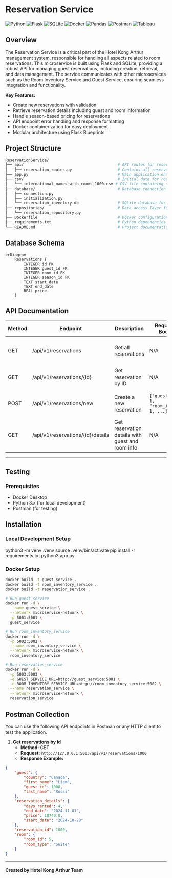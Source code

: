 # Reservation Service

![Python](https://img.shields.io/badge/python-3670A0?style=for-the-badge&logo=python&logoColor=ffdd54)
![Flask](https://img.shields.io/badge/flask-%23000.svg?style=for-the-badge&logo=flask&logoColor=white)
![SQLite](https://img.shields.io/badge/sqlite-%2307405e.svg?style=for-the-badge&logo=sqlite&logoColor=white)
![Docker](https://img.shields.io/badge/docker-%230db7ed.svg?style=for-the-badge&logo=docker&logoColor=white)
![Pandas](https://img.shields.io/badge/pandas-%23150458.svg?style=for-the-badge&logo=pandas&logoColor=white)
![Postman](https://img.shields.io/badge/Postman-FF6C37?style=for-the-badge&logo=postman&logoColor=white)
![Tableau](https://img.shields.io/badge/Tableau-E97627?style=for-the-badge&logo=tableau&logoColor=white)

## Overview

The Reservation Service is a critical part of the Hotel Kong Arthur management system, responsible for handling all aspects related to room reservations. This microservice is built using Flask and SQLite, providing a robust API for managing guest reservations, including creation, retrieval, and data management. The service communicates with other microservices such as the Room Inventory Service and Guest Service, ensuring seamless integration and functionality.

**Key Features:**
- Create new reservations with validation
- Retrieve reservation details including guest and room information
- Handle season-based pricing for reservations
- API endpoint error handling and response formatting
- Docker containerization for easy deployment
- Modular architecture using Flask Blueprints

## Project Structure

```bash
ReservationService/
├── api/                                         # API routes for reservations
│   ├── reservation_routes.py                    # Contains all reservation-related routes
├── app.py                                       # Main application entry point
├── csv/                                         # Initial data for reservations
│   └── international_names_with_rooms_1000.csv # CSV file containing sample data
├── database/                                    # Database connection and initialization scripts
│   ├── connection.py                            
│   ├── initialization.py                        
│   └── reservation_inventory.db                 # SQLite database for reservations
├── repositories/                                # Data access layer for reservation operations
│   └── reservation_repository.py                
├── Dockerfile                                   # Docker configuration file
├── requirements.txt                             # Python dependencies
└── README.md                                    # Project documentation
```

## Database Schema
```mermaid
erDiagram
    Reservations {
        INTEGER id PK
        INTEGER guest_id FK
        INTEGER room_id FK
        INTEGER season_id FK
        TEXT start_date
        TEXT end_date
        REAL price
    }
```

## API Documentation

| Method | Endpoint                      | Description                                          | Request Body                          | Response (200)                                                      | Error Responses                        |
|--------|-------------------------------|------------------------------------------------------|---------------------------------------|---------------------------------------------------------------------|----------------------------------------|
| GET    | /api/v1/reservations          | Get all reservations                                 | N/A                                   | `[{"id": 1, "guest_id": 1, "room_id": 1, ...}]`                  | 404: `{"error": "No reservations found"}` |
| GET    | /api/v1/reservations/{id}     | Get reservation by ID                               | N/A                                   | `{"id": 1, "guest_id": 1, "room_id": 1, ...}`                     | 404: `{"error": "Reservation not found"}` |
| POST   | /api/v1/reservations/new      | Create a new reservation                             | `{"guest_id": 1, "room_id": 1, ...}`| `{"message": "Reservation made successfully"}`                     | 400: `{"error": "Missing required fields"}` |
| GET    | /api/v1/reservations/{id}/details | Get reservation details with guest and room info | N/A                                   | `{"reservation_id": 1, "guest": {...}, "room": {...}, "reservation_details": {...}}` | 404: `{"error": "Reservation not found"}` |

---

## Testing

### Prerequisites
- Docker Desktop
- Python 3.x (for local development)
- Postman (for testing)

## Installation

### Local Development Setup
python3 -m venv .venv
source .venv/bin/activate
pip install -r requirements.txt
python3 app.py

### Docker Setup
```bash
docker build -t guest_service .
docker build -t room_inventory_service .
docker build -t reservation_service .
```
```bash
# Run guest_service
docker run -d \
  --name guest_service \
  --network microservice-network \
  -p 5001:5001 \
  guest_service
```
```bash
# Run room_inventory_service
docker run -d \
  -p 5002:5002 \
  --name room_inventory_service \
  --network microservice-network \
  room_inventory_service
```
```bash
# Run reservation_service
docker run -d \
  -p 5003:5003 \
  -e GUEST_SERVICE_URL=http://guest_service:5001 \
  -e ROOM_INVENTORY_SERVICE_URL=http://room_inventory_service:5002 \
  --name reservation_service \
  --network microservice-network \
  reservation_service
```
## Postman Collection
You can use the following API endpoints in Postman or any HTTP client to test the application.

1. **Get reservations by id**
   - **Method:** GET
   - **Request:** `http://127.0.0.1:5003/api/v1/reservations/1000`
   - **Response Example:**
```json
{
    "guest": {
        "country": "Canada",
        "first_name": "Liam",
        "guest_id": 1000,
        "last_name": "Rossi"
    },
    "reservation_details": {
        "days_rented": 4,
        "end_date": "2024-11-01",
        "price": 10740.0,
        "start_date": "2024-10-28"
    },
    "reservation_id": 1000,
    "room": {
        "room_id": 5,
        "room_type": "Suite"
    }
}
```

---

#### Created by Hotel Kong Arthur Team